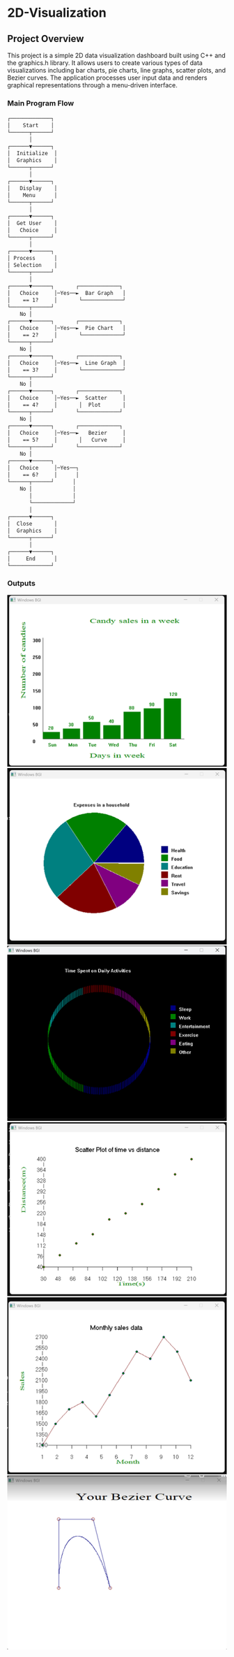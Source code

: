 # 2D-Visualization
## Project Overview
This project is a simple 2D data visualization dashboard built using C++ and the graphics.h library. It allows users to create various types of data visualizations including bar charts, pie charts, line graphs, scatter plots, and Bezier curves. The application processes user input data and renders graphical representations through a menu-driven interface.

### Main Program Flow
```
┌─────────────┐
│    Start    │
└──────┬──────┘
       │
┌──────▼──────┐
│  Initialize  │
│  Graphics    │
└──────┬──────┘
       │
┌──────▼──────┐
│   Display    │
│    Menu      │
└──────┬──────┘
       │
┌──────▼──────┐
│  Get User    │
│   Choice     │
└──────┬──────┘
       │
┌──────▼──────┐
│ Process      │
│ Selection    │
└──────┬──────┘
       │
┌──────▼──────┐       ┌─────────────┐
│   Choice     │─Yes──►  Bar Graph   │
│    == 1?     │       └─────────────┘
└──────┬──────┘
    No │
┌──────▼──────┐       ┌─────────────┐
│   Choice     │─Yes──►  Pie Chart   │
│    == 2?     │       └─────────────┘
└──────┬──────┘
    No │
┌──────▼──────┐       ┌─────────────┐
│   Choice     │─Yes──►  Line Graph  │
│    == 3?     │       └─────────────┘
└──────┬──────┘
    No │
┌──────▼──────┐       ┌─────────────┐
│   Choice     │─Yes──►  Scatter     │
│    == 4?     │       │  Plot       │
└──────┬──────┘       └─────────────┘
    No │
┌──────▼──────┐       ┌─────────────┐
│   Choice     │─Yes──►   Bezier     │
│    == 5?     │       │   Curve     │
└──────┬──────┘       └─────────────┘
    No │
┌──────▼──────┐
│   Choice     │─Yes──┐
│    == 6?     │      │
└──────┬──────┘      │
    No │             │
       │             │
       └─────────────┘
       │
┌──────▼──────┐
│  Close       │
│  Graphics    │
└──────┬──────┘
       │
┌──────▼──────┐
│     End      │
└─────────────┘
```
### Outputs
![Bar Graph](images/bargraph.png)
![2D Pie Chart](images/2dpie.png)
![3D Pie Chart](images/3dpie.png)
![Scatter Plot](images/scatter.png)
![Line Graph](images/linegraph.png)
![Bezier Curve](images/bezier.png)
